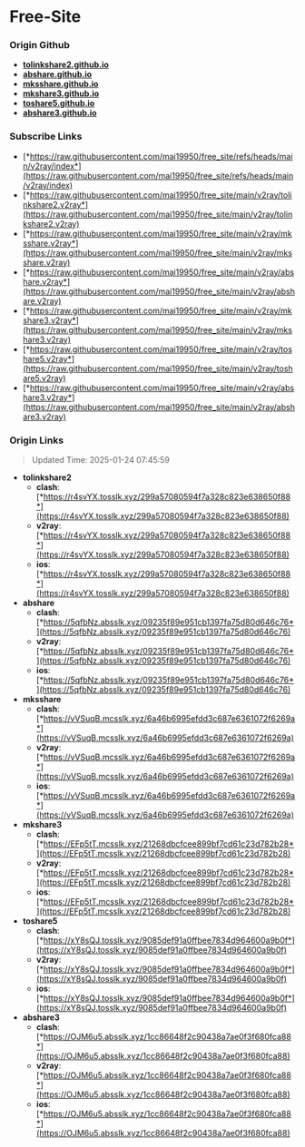# Free-Site

### Origin Github

- [**tolinkshare2.github.io**](https://github.com/tolinkshare2/tolinkshare2.github.io)
- [**abshare.github.io**](https://github.com/abshare/abshare.github.io)
- [**mksshare.github.io**](https://github.com/mksshare/mksshare.github.io)
- [**mkshare3.github.io**](https://github.com/mkshare3/mkshare3.github.io)
- [**toshare5.github.io**](https://github.com/toshare5/toshare5.github.io)
- [**abshare3.github.io**](https://github.com/abshare3/abshare3.github.io)

### Subscribe Links

- [*https://raw.githubusercontent.com/mai19950/free_site/refs/heads/main/v2ray/index*](https://raw.githubusercontent.com/mai19950/free_site/refs/heads/main/v2ray/index)
- [*https://raw.githubusercontent.com/mai19950/free_site/main/v2ray/tolinkshare2.v2ray*](https://raw.githubusercontent.com/mai19950/free_site/main/v2ray/tolinkshare2.v2ray)
- [*https://raw.githubusercontent.com/mai19950/free_site/main/v2ray/mksshare.v2ray*](https://raw.githubusercontent.com/mai19950/free_site/main/v2ray/mksshare.v2ray)
- [*https://raw.githubusercontent.com/mai19950/free_site/main/v2ray/abshare.v2ray*](https://raw.githubusercontent.com/mai19950/free_site/main/v2ray/abshare.v2ray)
- [*https://raw.githubusercontent.com/mai19950/free_site/main/v2ray/mkshare3.v2ray*](https://raw.githubusercontent.com/mai19950/free_site/main/v2ray/mkshare3.v2ray)
- [*https://raw.githubusercontent.com/mai19950/free_site/main/v2ray/toshare5.v2ray*](https://raw.githubusercontent.com/mai19950/free_site/main/v2ray/toshare5.v2ray)
- [*https://raw.githubusercontent.com/mai19950/free_site/main/v2ray/abshare3.v2ray*](https://raw.githubusercontent.com/mai19950/free_site/main/v2ray/abshare3.v2ray)

### Origin Links

> Updated Time: 2025-01-24 07:45:59

- **tolinkshare2**
  - **clash**: [*https://r4svYX.tosslk.xyz/299a57080594f7a328c823e638650f88*](https://r4svYX.tosslk.xyz/299a57080594f7a328c823e638650f88)
  - **v2ray**: [*https://r4svYX.tosslk.xyz/299a57080594f7a328c823e638650f88*](https://r4svYX.tosslk.xyz/299a57080594f7a328c823e638650f88)
  - **ios**: [*https://r4svYX.tosslk.xyz/299a57080594f7a328c823e638650f88*](https://r4svYX.tosslk.xyz/299a57080594f7a328c823e638650f88)
- **abshare**
  - **clash**: [*https://5qfbNz.absslk.xyz/09235f89e951cb1397fa75d80d646c76*](https://5qfbNz.absslk.xyz/09235f89e951cb1397fa75d80d646c76)
  - **v2ray**: [*https://5qfbNz.absslk.xyz/09235f89e951cb1397fa75d80d646c76*](https://5qfbNz.absslk.xyz/09235f89e951cb1397fa75d80d646c76)
  - **ios**: [*https://5qfbNz.absslk.xyz/09235f89e951cb1397fa75d80d646c76*](https://5qfbNz.absslk.xyz/09235f89e951cb1397fa75d80d646c76)
- **mksshare**
  - **clash**: [*https://vVSuqB.mcsslk.xyz/6a46b6995efdd3c687e6361072f6269a*](https://vVSuqB.mcsslk.xyz/6a46b6995efdd3c687e6361072f6269a)
  - **v2ray**: [*https://vVSuqB.mcsslk.xyz/6a46b6995efdd3c687e6361072f6269a*](https://vVSuqB.mcsslk.xyz/6a46b6995efdd3c687e6361072f6269a)
  - **ios**: [*https://vVSuqB.mcsslk.xyz/6a46b6995efdd3c687e6361072f6269a*](https://vVSuqB.mcsslk.xyz/6a46b6995efdd3c687e6361072f6269a)
- **mkshare3**
  - **clash**: [*https://EFp5tT.mcsslk.xyz/21268dbcfcee899bf7cd61c23d782b28*](https://EFp5tT.mcsslk.xyz/21268dbcfcee899bf7cd61c23d782b28)
  - **v2ray**: [*https://EFp5tT.mcsslk.xyz/21268dbcfcee899bf7cd61c23d782b28*](https://EFp5tT.mcsslk.xyz/21268dbcfcee899bf7cd61c23d782b28)
  - **ios**: [*https://EFp5tT.mcsslk.xyz/21268dbcfcee899bf7cd61c23d782b28*](https://EFp5tT.mcsslk.xyz/21268dbcfcee899bf7cd61c23d782b28)
- **toshare5**
  - **clash**: [*https://xY8sQJ.tosslk.xyz/9085def91a0ffbee7834d964600a9b0f*](https://xY8sQJ.tosslk.xyz/9085def91a0ffbee7834d964600a9b0f)
  - **v2ray**: [*https://xY8sQJ.tosslk.xyz/9085def91a0ffbee7834d964600a9b0f*](https://xY8sQJ.tosslk.xyz/9085def91a0ffbee7834d964600a9b0f)
  - **ios**: [*https://xY8sQJ.tosslk.xyz/9085def91a0ffbee7834d964600a9b0f*](https://xY8sQJ.tosslk.xyz/9085def91a0ffbee7834d964600a9b0f)
- **abshare3**
  - **clash**: [*https://OJM6u5.absslk.xyz/1cc86648f2c90438a7ae0f3f680fca88*](https://OJM6u5.absslk.xyz/1cc86648f2c90438a7ae0f3f680fca88)
  - **v2ray**: [*https://OJM6u5.absslk.xyz/1cc86648f2c90438a7ae0f3f680fca88*](https://OJM6u5.absslk.xyz/1cc86648f2c90438a7ae0f3f680fca88)
  - **ios**: [*https://OJM6u5.absslk.xyz/1cc86648f2c90438a7ae0f3f680fca88*](https://OJM6u5.absslk.xyz/1cc86648f2c90438a7ae0f3f680fca88)
